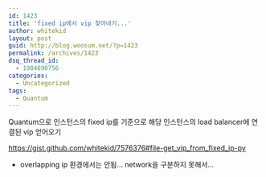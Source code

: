 ```yaml
---
id: 1423
title: 'fixed ip에서 vip 찾아내기...'
author: whitekid
layout: post
guid: http://blog.woosum.net/?p=1423
permalink: /archives/1423
dsq_thread_id:
  - 1984690756
categories:
  - Uncategorized
tags:
  - Quantum
---
```

Quantum으로 인스턴스의 fixed ip를 기준으로 해당 인스턴스의 load balancer에 연결된 vip 얻어오기  

https://gist.github.com/whitekid/7576376#file-get_vip_from_fixed_ip-py

  * overlapping ip 환경에서는 안됨... network을 구분하지 못해서...

